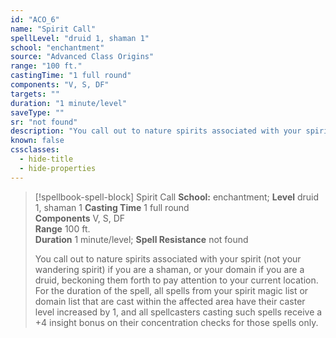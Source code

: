```yaml
---
id: "ACO_6"
name: "Spirit Call"
spellLevel: "druid 1, shaman 1"
school: "enchantment"
source: "Advanced Class Origins"
range: "100 ft."
castingTime: "1 full round"
components: "V, S, DF"
targets: ""
duration: "1 minute/level"
saveType: ""
sr: "not found"
description: "You call out to nature spirits associated with your spirit (not your wandering spirit) if you are a shaman, or your domain if you are a druid, beckoning them forth to pay attention to your current location. For the duration of the spell, all spells from your spirit magic list or domain list that are cast within the affected area have their caster level increased by 1, and all spellcasters casting such spells receive a +4 insight bonus on their concentration checks for those spells only."
known: false
cssclasses:
  - hide-title
  - hide-properties
---
```


> [!spellbook-spell-block] Spirit Call
> **School:** enchantment; **Level** druid 1, shaman 1
> **Casting Time** 1 full round  
> **Components** V, S, DF  
> **Range** 100 ft.  
> **Duration** 1 minute/level; **Spell Resistance** not found
> 
> You call out to nature spirits associated with your spirit (not your wandering spirit) if you are a shaman, or your domain if you are a druid, beckoning them forth to pay attention to your current location. For the duration of the spell, all spells from your spirit magic list or domain list that are cast within the affected area have their caster level increased by 1, and all spellcasters casting such spells receive a +4 insight bonus on their concentration checks for those spells only.
